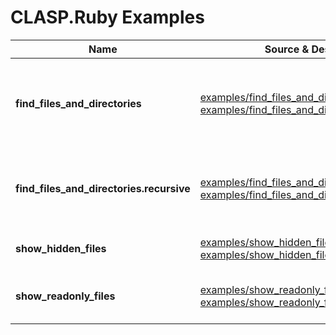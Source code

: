 # CLASP.Ruby Examples

|Name|Source & Description|Summary|
|---|---|---|
|**find_files_and_directories**|[examples/find_files_and_directories.rb](/examples/find_files_and_directories.rb)<br/>[examples/find_files_and_directories.md](/examples/find_files_and_directories.md)|Illustrates non-recursive finding of FILES, then DIRECTORIES, then both|
|**find_files_and_directories.recursive**|[examples/find_files_and_directories.recursive.rb](/examples/find_files_and_directories.recursive.rb)<br/>[examples/find_files_and_directories.recursive.md](/examples/find_files_and_directories.recursive.md)|Illustrates recursive finding of FILES, then DIRECTORIES, then both|
|**show_hidden_files**|[examples/show_hidden_files.rb](/examples/show_hidden_files.rb)<br/>[examples/show_hidden_files.md](/examples/show_hidden_files.md)|Illustrates searching of hidden files|
|**show_readonly_files**|[examples/show_readonly_files.rb](/examples/show_readonly_files.rb)<br/>[examples/show_readonly_files.md](/examples/show_readonly_files.md)|Illustrates searching of read-only files|


<!-- ########################### end of file ########################### -->

